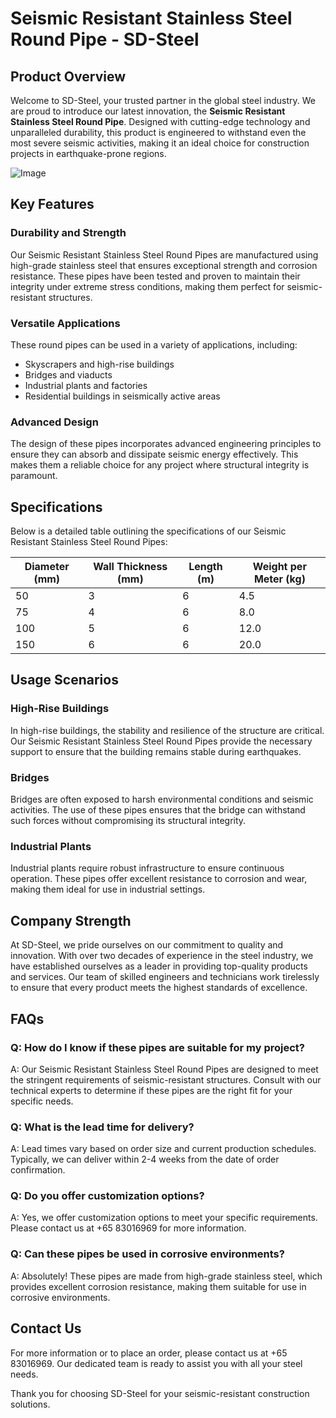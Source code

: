 # Seismic Resistant Stainless Steel Round Pipe - SD-Steel

## Product Overview

Welcome to SD-Steel, your trusted partner in the global steel industry. We are proud to introduce our latest innovation, the **Seismic Resistant Stainless Steel Round Pipe**. Designed with cutting-edge technology and unparalleled durability, this product is engineered to withstand even the most severe seismic activities, making it an ideal choice for construction projects in earthquake-prone regions.

![Image](https://github.com/user-attachments/assets/2567258e-e124-4816-932d-1809bd27ef0b)

## Key Features

### Durability and Strength
Our Seismic Resistant Stainless Steel Round Pipes are manufactured using high-grade stainless steel that ensures exceptional strength and corrosion resistance. These pipes have been tested and proven to maintain their integrity under extreme stress conditions, making them perfect for seismic-resistant structures.

### Versatile Applications
These round pipes can be used in a variety of applications, including:
- Skyscrapers and high-rise buildings
- Bridges and viaducts
- Industrial plants and factories
- Residential buildings in seismically active areas

### Advanced Design
The design of these pipes incorporates advanced engineering principles to ensure they can absorb and dissipate seismic energy effectively. This makes them a reliable choice for any project where structural integrity is paramount.

## Specifications

Below is a detailed table outlining the specifications of our Seismic Resistant Stainless Steel Round Pipes:

| Diameter (mm) | Wall Thickness (mm) | Length (m) | Weight per Meter (kg) |
|---------------|---------------------|------------|-----------------------|
| 50            | 3                   | 6          | 4.5                   |
| 75            | 4                   | 6          | 8.0                   |
| 100           | 5                   | 6          | 12.0                  |
| 150           | 6                   | 6          | 20.0                  |

## Usage Scenarios

### High-Rise Buildings
In high-rise buildings, the stability and resilience of the structure are critical. Our Seismic Resistant Stainless Steel Round Pipes provide the necessary support to ensure that the building remains stable during earthquakes.

### Bridges
Bridges are often exposed to harsh environmental conditions and seismic activities. The use of these pipes ensures that the bridge can withstand such forces without compromising its structural integrity.

### Industrial Plants
Industrial plants require robust infrastructure to ensure continuous operation. These pipes offer excellent resistance to corrosion and wear, making them ideal for use in industrial settings.

## Company Strength

At SD-Steel, we pride ourselves on our commitment to quality and innovation. With over two decades of experience in the steel industry, we have established ourselves as a leader in providing top-quality products and services. Our team of skilled engineers and technicians work tirelessly to ensure that every product meets the highest standards of excellence.

## FAQs

### Q: How do I know if these pipes are suitable for my project?
A: Our Seismic Resistant Stainless Steel Round Pipes are designed to meet the stringent requirements of seismic-resistant structures. Consult with our technical experts to determine if these pipes are the right fit for your specific needs.

### Q: What is the lead time for delivery?
A: Lead times vary based on order size and current production schedules. Typically, we can deliver within 2-4 weeks from the date of order confirmation.

### Q: Do you offer customization options?
A: Yes, we offer customization options to meet your specific requirements. Please contact us at +65 83016969 for more information.

### Q: Can these pipes be used in corrosive environments?
A: Absolutely! These pipes are made from high-grade stainless steel, which provides excellent corrosion resistance, making them suitable for use in corrosive environments.

## Contact Us

For more information or to place an order, please contact us at +65 83016969. Our dedicated team is ready to assist you with all your steel needs.

Thank you for choosing SD-Steel for your seismic-resistant construction solutions.